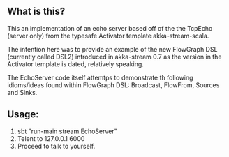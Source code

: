  ## What is this? ##
 This an implementation of an echo server based off of the the TcpEcho (server only) from the typesafe Activator template akka-stream-scala.
 
 The intention here was to provide an example of the new FlowGraph DSL (currently called DSL2) introduced in akka-stream 0.7 as the version in the Activator template is dated, relatively speaking.

 The EchoServer code itself attemtps to demonstrate th following idioms/ideas found within FlowGraph DSL: Broadcast, FlowFrom, Sources and Sinks.

 ## Usage: ##
 1. sbt "run-main stream.EchoServer"
 2. Telent to 127.0.0.1 6000
 3. Proceed to talk to yourself.